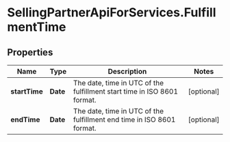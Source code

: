 # SellingPartnerApiForServices.FulfillmentTime

## Properties
Name | Type | Description | Notes
------------ | ------------- | ------------- | -------------
**startTime** | **Date** | The date, time in UTC of the fulfillment start time in ISO 8601 format. | [optional] 
**endTime** | **Date** | The date, time in UTC of the fulfillment end time in ISO 8601 format. | [optional] 


